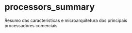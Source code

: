 # processors_summary
Resumo das características e microarquitetura dos principais processadores comerciais
